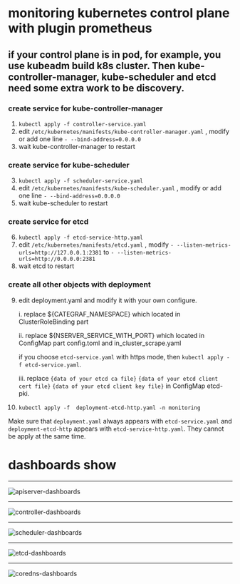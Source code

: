 # monitoring kubernetes control plane with plugin prometheus


## if your control plane is in pod, for example, you use kubeadm build k8s cluster. Then kube-controller-manager, kube-scheduler and etcd need some extra work to be discovery.

### create service for kube-controller-manager
1. `kubectl apply -f controller-service.yaml` 
2. edit `/etc/kubernetes/manifests/kube-controller-manager.yaml` , modify or add one line `- --bind-address=0.0.0.0`  
3. wait kube-controller-manager to restart
 
### create service for kube-scheduler
3. `kubectl apply -f scheduler-service.yaml`
4. edit `/etc/kubernetes/manifests/kube-scheduler.yaml` , modify or add one line `- --bind-address=0.0.0.0`
5. wait kube-scheduler to restart

### create service for etcd
6. `kubectl apply -f etcd-service-http.yaml`
7. edit `/etc/kubernetes/manifests/etcd.yaml` ,  modify `- --listen-metrics-urls=http://127.0.0.1:2381` to `- --listen-metrics-urls=http://0.0.0.0:2381`
8. wait etcd to restart

### create all other objects with deployment
9. edit deployment.yaml and modify it with your own configure.
 
   i. replace ${CATEGRAF_NAMESPACE} which located in ClusterRoleBinding part
 
   ii. replace ${NSERVER_SERVICE_WITH_PORT} which located in ConfigMap part config.toml and in_cluster_scrape.yaml

   if you choose `etcd-service.yaml` with https mode, then `kubectl apply -f etcd-service.yaml`.
 
   iii. replace `{data of your etcd ca file}` `{data of your etcd client cert file}` `{data of your etcd client key file}` in ConfigMap etcd-pki.

 
10. `kubectl apply -f  deployment-etcd-http.yaml -n monitoring`

Make sure that `deployment.yaml` always appears with `etcd-service.yaml` and `deployment-etcd-http` appears with `etcd-service-http.yaml`. They cannot be apply at the same time.

# dashboards show
___
![apiserver-dashboards](https://cdn.jsdelivr.net/gh/flashcatcloud/categraf@main/k8s/images/apiserver-dash.jpg)
___
![controller-dashboards](https://cdn.jsdelivr.net/gh/flashcatcloud/categraf@main/k8s/images/cm-dash.jpg)
___
![scheduler-dashboards](https://cdn.jsdelivr.net/gh/flashcatcloud/categraf@main/k8s/images/scheduler-dash.jpg)
___
![etcd-dashboards](https://cdn.jsdelivr.net/gh/flashcatcloud/categraf@main/k8s/images/etcd-dash.jpg)
___
![coredns-dashboards](https://cdn.jsdelivr.net/gh/flashcatcloud/categraf@main/k8s/images/coredns-dash.jpg)